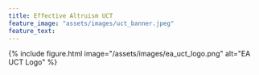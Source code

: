 ```yaml
---
title: Effective Altruism UCT
feature_image: "assets/images/uct_banner.jpeg"
feature_text: 
---
```

{% include figure.html image="/assets/images/ea_uct_logo.png" alt="EA UCT Logo" %}

